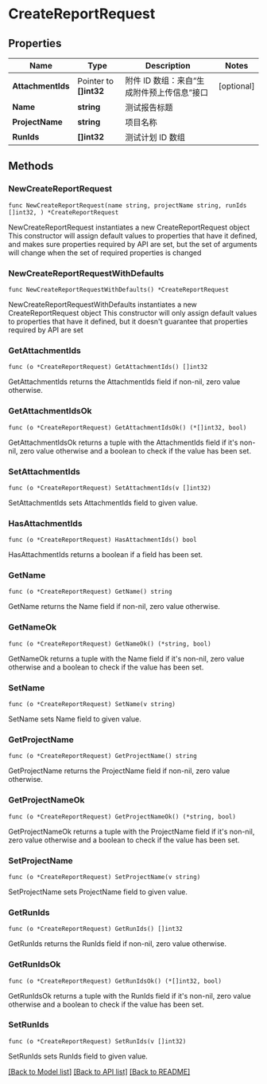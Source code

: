 # CreateReportRequest

## Properties

Name | Type | Description | Notes
------------ | ------------- | ------------- | -------------
**AttachmentIds** | Pointer to **[]int32** | 附件 ID 数组：来自“生成附件预上传信息”接口 | [optional] 
**Name** | **string** | 测试报告标题 | 
**ProjectName** | **string** | 项目名称 | 
**RunIds** | **[]int32** | 测试计划 ID 数组 | 

## Methods

### NewCreateReportRequest

`func NewCreateReportRequest(name string, projectName string, runIds []int32, ) *CreateReportRequest`

NewCreateReportRequest instantiates a new CreateReportRequest object
This constructor will assign default values to properties that have it defined,
and makes sure properties required by API are set, but the set of arguments
will change when the set of required properties is changed

### NewCreateReportRequestWithDefaults

`func NewCreateReportRequestWithDefaults() *CreateReportRequest`

NewCreateReportRequestWithDefaults instantiates a new CreateReportRequest object
This constructor will only assign default values to properties that have it defined,
but it doesn't guarantee that properties required by API are set

### GetAttachmentIds

`func (o *CreateReportRequest) GetAttachmentIds() []int32`

GetAttachmentIds returns the AttachmentIds field if non-nil, zero value otherwise.

### GetAttachmentIdsOk

`func (o *CreateReportRequest) GetAttachmentIdsOk() (*[]int32, bool)`

GetAttachmentIdsOk returns a tuple with the AttachmentIds field if it's non-nil, zero value otherwise
and a boolean to check if the value has been set.

### SetAttachmentIds

`func (o *CreateReportRequest) SetAttachmentIds(v []int32)`

SetAttachmentIds sets AttachmentIds field to given value.

### HasAttachmentIds

`func (o *CreateReportRequest) HasAttachmentIds() bool`

HasAttachmentIds returns a boolean if a field has been set.

### GetName

`func (o *CreateReportRequest) GetName() string`

GetName returns the Name field if non-nil, zero value otherwise.

### GetNameOk

`func (o *CreateReportRequest) GetNameOk() (*string, bool)`

GetNameOk returns a tuple with the Name field if it's non-nil, zero value otherwise
and a boolean to check if the value has been set.

### SetName

`func (o *CreateReportRequest) SetName(v string)`

SetName sets Name field to given value.


### GetProjectName

`func (o *CreateReportRequest) GetProjectName() string`

GetProjectName returns the ProjectName field if non-nil, zero value otherwise.

### GetProjectNameOk

`func (o *CreateReportRequest) GetProjectNameOk() (*string, bool)`

GetProjectNameOk returns a tuple with the ProjectName field if it's non-nil, zero value otherwise
and a boolean to check if the value has been set.

### SetProjectName

`func (o *CreateReportRequest) SetProjectName(v string)`

SetProjectName sets ProjectName field to given value.


### GetRunIds

`func (o *CreateReportRequest) GetRunIds() []int32`

GetRunIds returns the RunIds field if non-nil, zero value otherwise.

### GetRunIdsOk

`func (o *CreateReportRequest) GetRunIdsOk() (*[]int32, bool)`

GetRunIdsOk returns a tuple with the RunIds field if it's non-nil, zero value otherwise
and a boolean to check if the value has been set.

### SetRunIds

`func (o *CreateReportRequest) SetRunIds(v []int32)`

SetRunIds sets RunIds field to given value.



[[Back to Model list]](../README.md#documentation-for-models) [[Back to API list]](../README.md#documentation-for-api-endpoints) [[Back to README]](../README.md)


